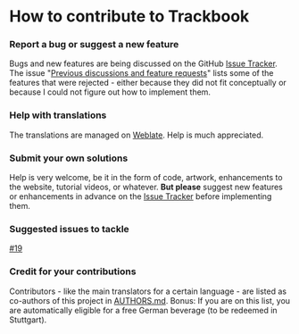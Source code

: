 How to contribute to Trackbook
==============================

### Report a bug or suggest a new feature
Bugs and new features are being discussed on the GitHub [Issue Tracker](https://github.com/y20k/trackbook/issues).
The issue "[Previous discussions and feature requests](https://github.com/y20k/trackbook/issues/57)" lists some of the features that were rejected - either because they did not fit conceptually or because I could not figure out how to implement them.

### Help with translations
The translations are managed on [Weblate](https://hosted.weblate.org/projects/trackbook/strings/).
Help is much appreciated.

### Submit your own solutions
Help is very welcome, be it in the form of code, artwork, enhancements to the website, tutorial videos, or whatever.
**But please** suggest new features or enhancements in advance on the [Issue Tracker](https://github.com/y20k/trackbook/issues) before implementing them.

### Suggested issues to tackle
[#19](https://github.com/y20k/trackbook/issues/19)

### Credit for your contributions
Contributors - like the main translators for a certain language - are listed as co-authors of this project in [AUTHORS.md](https://github.com/y20k/trackbook/blob/master/AUTHORS.md).
Bonus: If you are on this list, you are automatically eligible for a free German beverage (to be redeemed in Stuttgart).
